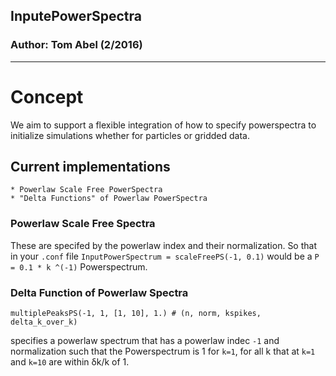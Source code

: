 ## InputePowerSpectra
### Author: Tom Abel (2/2016)

---

# Concept
We aim to support a flexible integration of how to specify powerspectra to initialize simulations whether for particles or gridded data. 

## Current implementations
	* Powerlaw Scale Free PowerSpectra
	* "Delta Functions" of Powerlaw PowerSpectra
	
### Powerlaw Scale Free Spectra
These are specifed by the powerlaw index and their normalization.
So that in your `.conf` file
```InputPowerSpectrum = scaleFreePS(-1, 0.1)```
would be a `P = 0.1 * k ^(-1)` Powerspectrum. 

### Delta Function of Powerlaw Spectra
```
multiplePeaksPS(-1, 1, [1, 10], 1.) # (n, norm, kspikes, delta_k_over_k)
````

specifies a powerlaw spectrum that has a powerlaw indec `-1` and normalization such that the Powerspectrum is 1 for `k=1`, for all k that at `k=1` and `k=10` are within δk/k of 1. 
